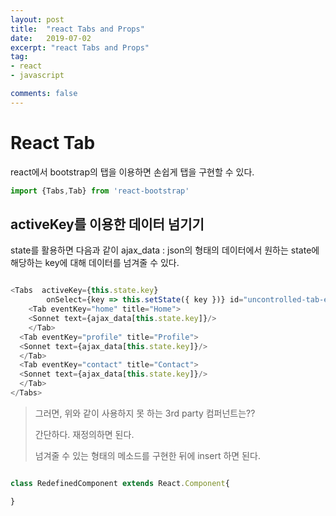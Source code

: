 ```yaml
---
layout: post
title:  "react Tabs and Props"
date:   2019-07-02
excerpt: "react Tabs and Props"
tag:
- react
- javascript

comments: false
---
```


# React Tab

react에서 bootstrap의 탭을 이용하면 손쉽게 탭을 구현할 수 있다.

``` javascript
import {Tabs,Tab} from 'react-bootstrap'

```

## activeKey를 이용한 데이터 넘기기

state를 활용하면 다음과 같이 ajax_data : json의 형태의 데이터에서 원하는 state에 해당하는 key에 대해 데이터를 넘겨줄 수 있다.


``` javascript

<Tabs  activeKey={this.state.key}
        onSelect={key => this.setState({ key })} id="uncontrolled-tab-example">
    <Tab eventKey="home" title="Home">
    <Sonnet text={ajax_data[this.state.key]}/>
    </Tab>
  <Tab eventKey="profile" title="Profile">
  <Sonnet text={ajax_data[this.state.key]}/>
  </Tab>
  <Tab eventKey="contact" title="Contact">
  <Sonnet text={ajax_data[this.state.key]}/>
  </Tab>
</Tabs>

```



> 그러면, 위와 같이 사용하지 못 하는 3rd party 컴퍼넌트는??
> 
> 간단하다. 재정의하면 된다.
> 
> 넘겨줄 수 있는 형태의 메소드를 구현한 뒤에 insert 하면 된다.
``` javascript

class RedefinedComponent extends React.Component{

}


```

